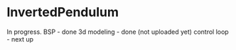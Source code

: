 # InvertedPendulum

In progress. 
BSP - done
3d modeling - done (not uploaded yet)
control loop - next up
